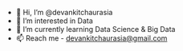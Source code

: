 - 👋 Hi, I’m @devankitchaurasia
- 👀 I’m interested in Data
- 🌱 I’m currently learning Data Science & Big Data
- 📫 Reach me - devankitchaurasia@gmail.com

<!---
devankitchaurasia/devankitchaurasia is a ✨ special ✨ repository because its `README.md` (this file) appears on your GitHub profile.
You can click the Preview link to take a look at your changes.
--->

